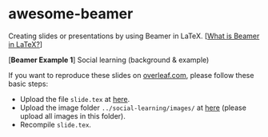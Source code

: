 # awesome-beamer
Creating slides or presentations by using Beamer in LaTeX. [[What is Beamer in LaTeX?](https://en.wikipedia.org/wiki/Beamer_(LaTeX))]

[**Beamer Example 1**] Social learning (background & example)



If you want to reproduce these slides on [overleaf.com](overleaf.com), please follow these basic steps:

- Upload the file `slide.tex` at [here](https://github.com/xinychen/awesome-beamer/blob/main/example/social-learning/slide.tex).
- Upload the image folder `../social-learning/images/` at [here](https://github.com/xinychen/awesome-beamer/tree/main/example/social-learning/images) (please upload all images in this folder).
- Recompile `slide.tex`.